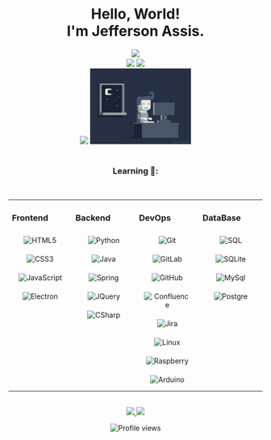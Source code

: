<h1 align="center">Hello, World! <br> I'm Jefferson Assis.</h1>

<div align="center">
<img height="150em" src="https://github-profile-summary-cards.vercel.app/api/cards/profile-details?username=jeffassis&theme=tokyonight"/> 
<br/>
  
<img height="150em" src="https://github-readme-stats.vercel.app/api?username=jeffassis&show_icons=true&theme=tokyonight&include_all_commits=true&count_private=false&hide_border=true"/>
  
<img height="150em" src="https://github-readme-stats.vercel.app/api/top-langs/?username=jeffassis&layout=compact&langs_count=7&theme=tokyonight&hide_border=true"/> 

<br/>
<img height="150em" src="https://github-readme-streak-stats.herokuapp.com/?user=jeffassis&theme=tokyonight&hide_border=true"/> 
<img alt="Jefferson-Pic" height="150" src="jeffassis.gif">
</div>
</br>
<div>
  <h3 align="center"> Learning 🌱: </h3>
</br>
  
<table><tr><td valign="top" width="25%">
  
### Frontend  
<div align="center">   
<img style="margin: 10px" src="https://profilinator.rishav.dev/skills-assets/html5-original-wordmark.svg" alt="HTML5" height="40" />  
<img style="margin: 10px" src="https://profilinator.rishav.dev/skills-assets/css3-original-wordmark.svg" alt="CSS3" height="40" />  
<img style="margin: 10px" src="https://profilinator.rishav.dev/skills-assets/javascript-original.svg" alt="JavaScript" height="40" /> 
<img style="margin: 10px" src="https://profilinator.rishav.dev/skills-assets/electron-original.svg" alt="Electron" height="40" />  
</div>

</td><td valign="top" width="25%">

### Backend  
<div align="center">  
<img style="margin: 10px" src="https://profilinator.rishav.dev/skills-assets/python-original.svg" alt="Python" height="40" />  
<img style="margin: 10px" src="https://cdn.jsdelivr.net/gh/devicons/devicon/icons/java/java-original-wordmark.svg" alt="Java" height="40" /> 
<img style="margin: 10px" src="https://cdn.jsdelivr.net/gh/devicons/devicon/icons/spring/spring-original.svg" alt="Spring" height="40" />
<img style="margin: 10px" src="https://cdn.jsdelivr.net/gh/devicons/devicon/icons/jquery/jquery-original.svg" alt="JQuery" height="40" />
<img style="margin: 10px" src="https://cdn.jsdelivr.net/gh/devicons/devicon/icons/csharp/csharp-original.svg" alt="CSharp" height="40" />
</div>

</td><td valign="top" width="25%">

### DevOps  
<div align="center">  
<img style="margin: 10px" src="https://profilinator.rishav.dev/skills-assets/git-scm-icon.svg" alt="Git" height="40" />  
<img style="margin: 10px" src="https://profilinator.rishav.dev/skills-assets/gitlab.svg" alt="GitLab" height="40" />
<img style="margin: 10px" src="https://cdn.jsdelivr.net/gh/devicons/devicon/icons/github/github-original-wordmark.svg" alt="GitHub" height="40" />
<img style="margin: 10px" src="https://cdn.jsdelivr.net/gh/devicons/devicon/icons/confluence/confluence-original-wordmark.svg" alt="Confluence" height="40" />
<img style="margin: 10px" src="https://cdn.jsdelivr.net/gh/devicons/devicon/icons/jira/jira-original-wordmark.svg" alt="Jira" height="40" />
<img style="margin: 10px" src="https://cdn.jsdelivr.net/gh/devicons/devicon/icons/linux/linux-original.svg" alt="Linux" height="40" />
<img style="margin: 10px" src="https://cdn.jsdelivr.net/gh/devicons/devicon/icons/raspberrypi/raspberrypi-original.svg" alt="Raspberry" height="40" />
<img style="margin: 10px" src="https://cdn.jsdelivr.net/gh/devicons/devicon/icons/arduino/arduino-original-wordmark.svg" alt="Arduino" height="40" />
</div>

 </td><td valign="top" width="25%">

### DataBase  
<div align="center">  
<img style="margin: 10px" src="https://cdn.jsdelivr.net/gh/devicons/devicon/icons/microsoftsqlserver/microsoftsqlserver-plain-wordmark.svg" alt="SQL" height="40" />
<img style="margin: 10px" src="https://cdn.jsdelivr.net/gh/devicons/devicon/icons/sqlite/sqlite-original.svg" alt="SQLite" height="40" />  
<img style="margin: 10px" src="https://cdn.jsdelivr.net/gh/devicons/devicon/icons/mysql/mysql-original-wordmark.svg" alt="MySql" height="40" /> 
<img style="margin: 10px" src="https://cdn.jsdelivr.net/gh/devicons/devicon/icons/postgresql/postgresql-original-wordmark.svg" alt="Postgre" height="40" /> 
</div>

</td></tr></table>  

<br/>   

<!--CONTATOS -->
<div align="center">
<a href="https://www.linkedin.com/in/jefferson-assis-de-souza-bb157297/" target="_blank"><img src="https://img.shields.io/badge/-LinkedIn-%230077B5?style=for-the-badge&logo=linkedin&logoColor=white" target="_blank">
</a>
<a href="" target="_blank"><img src="https://img.shields.io/badge/Currículo-blueviolet?style=for-the-badge"></a>
<p> <img src="https://komarev.com/ghpvc/?username=jeffassis&color=blueviolet" alt="Profile views"/></p>
</div>
  
